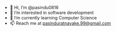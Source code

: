 - 👋 Hi, I’m @pasindu0816
- 👀 I’m interested in software development
- 🌱 I’m currently learning Computer Science
- 📫 Reach me at pasinduratnayake.99@gmail.com

<!---
pasindu0816/pasindu0816 is a ✨ special ✨ repository because its `README.md` (this file) appears on your GitHub profile.
You can click the Preview link to take a look at your changes.
--->
